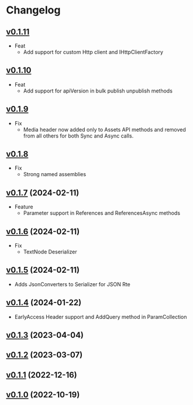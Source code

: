 # Changelog

## [v0.1.11](https://github.com/contentstack/contentstack-management-dotnet/tree/v0.1.11)
 - Feat
   - Add support for custom Http client and IHttpClientFactory

## [v0.1.10](https://github.com/contentstack/contentstack-management-dotnet/tree/v0.1.10)
 - Feat
   - Add support for apiVersion in bulk publish unpublish methods

## [v0.1.9](https://github.com/contentstack/contentstack-management-dotnet/tree/v0.1.9)
 - Fix
   - Media header now added only to Assets API methods and removed from all others for both Sync and Async calls.


## [v0.1.8](https://github.com/contentstack/contentstack-management-dotnet/tree/v0.1.8)
 - Fix
   - Strong named assemblies

## [v0.1.7](https://github.com/contentstack/contentstack-management-dotnet/tree/v0.1.7) (2024-02-11)
 - Feature
   - Parameter support in References and ReferencesAsync methods

## [v0.1.6](https://github.com/contentstack/contentstack-management-dotnet/tree/v0.1.6) (2024-02-11)
 - Fix
   - TextNode Deserializer

## [v0.1.5](https://github.com/contentstack/contentstack-management-dotnet/tree/v0.1.5) (2024-02-11)
 - Adds JsonConverters to Serializer for JSON Rte 

## [v0.1.4](https://github.com/contentstack/contentstack-management-dotnet/tree/v0.1.4) (2024-01-22)
 - EarlyAccess Header support and AddQuery method in ParamCollection

## [v0.1.3](https://github.com/contentstack/contentstack-management-dotnet/tree/v0.1.3) (2023-04-04)

## [v0.1.2](https://github.com/contentstack/contentstack-management-dotnet/tree/v0.1.2) (2023-03-07)

## [v0.1.1](https://github.com/contentstack/contentstack-management-dotnet/tree/v0.1.1) (2022-12-16)

## [v0.1.0](https://github.com/contentstack/contentstack-management-dotnet/tree/v0.1.0) (2022-10-19)